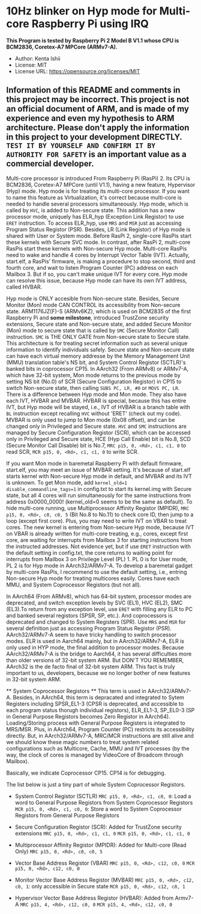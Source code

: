 # 10Hz blinker on Hyp mode for Multi-core Raspberry Pi using IRQ

**This Program is tested by Raspberry Pi 2 Model B V1.1 whose CPU is BCM2836, Coretex-A7 MPCore (ARMv7-A).**

* Author: Kenta Ishii
* License: MIT
* License URL: https://opensource.org/licenses/MIT

## Information of this README and comments in this project may be incorrect. This project is not an official document of ARM, and is made of my experience and even my hypothesis to ARM architecture. Please don't apply the information in this project to your development DIRECTLY. `TEST IT BY YOURSELF AND CONFIRM IT BY AUTHORITY FOR SAFETY` is an important value as a commercial developer.

Multi-core processor is introduced From Raspberry Pi (RasPi) 2. Its CPU is BCM2836, Coretex-A7 MPCore (until V1.1), having a new feature, Hypervisor (Hyp) mode. Hyp mode is for treating its multi-core processor. If you want to name this feature as Virtualization, it's correct because multi-core is needed to handle several processors simultaneously. Hyp mode, which is called by `HVC`, is added to Non-secure state. This addition has a new processor mode, uniquely has ELR_hyp (Exception Link Registor) to use `ERET` instruction. To access ELR_hyp, use `MRS` and `MSR` just as accessing Program Status Registor (PSR). Besides, LR (Link Registor) of Hyp mode is shared with User or System mode. Before RasPi 2, single-core RasPis start these kernels with Secure SVC mode. In contrast, after RasPi 2, multi-core RasPis start these kernels with Non-secure Hyp mode. Multi-core RasPis need to wake and handle 4 cores by Interrupt Vector Table (IVT). Actually, start.elf, a RasPis' firmware, is making a procedure to stop second, third and fourth core, and wait to listen Program Counter (PC) address on each Mailbox 3. But if so, you can't make unique IVT for every core. Hyp mode can resolve this issue, because Hyp mode can have its own IVT address, called HVBAR.

Hyp mode is ONLY accesible from Non-secure state. Besides, Secure Monitor (Mon) mode CAN CONTROL its accessibility from Non-secure state. ARM1176JZ(F)-S (ARMv6KZ), which is used on BCM2835 of the first Raspberry Pi and **some milestone**, introduced TrustZone security extensions, Secure state and Non-secure state, and added Secure Monitor (Mon) mode to secure state that is called by `SMC` (Secure Monitor Call) instruction. `SMC` is THE ONLY GATE from Non-secure state to Secure state. This architecture is for treating secret information such as several unique information to identify individuals safely. Secure state and Non-secure state can have each virtual memory addresse by the Memory Management Unit (MMU) translation table's NS bit, and System Control Registor (SCTLR)'s banked bits in coprocessor CP15. In AArch32 (From ARMv8) or ARMv7-A, which have 32-bit system, Mon mode returns to the previous mode by setting NS bit (No.0) of SCR (Secure Configuration Registor) in CP15 to switch Non-secure state, then calling `SUBS PC, LR, #0` or `MOVS PC, LR`. There is a difference between Hyp mode and Mon mode. They also have each IVT, HVBAR and MVBAR. HVBAR is special, because this has entire IVT, but Hyp mode will be stayed, i.e., IVT of HVBAR is a branch table with `BL` instruction except recalling `HVC` without 'ERET' (check out my code). MVBAR is only used to jump to Mon mode (0x08 offset), and can be changed only in Privileged and Secure state. `HVC` and `SMC` instructions are managed by Secure Configuration Registor (SCR), which can be accessed only in Privileged and Secure state, HCE (Hyp Call Enable) bit is No.8, SCD (Secure Monitor Call Disable) bit is No.7, `MRC p15, 0, <Rd>, c1, c1, 0` to read SCR, `MCR p15, 0, <Rd>, c1, c1, 0` to write SCR.

If you want Mon mode in baremetal Raspberry Pi with default firmware, start.elf, you may meet an issue of MVBAR setting. It's because of start.elf starts kernel with Non-secure Hyp mode in default, and MVBAR and its IVT is unknown. To get Mon mode, add `kernel_old=1 disable_commandline_tags=1` in config.txt to start its kernel.img with Secure state, but all 4 cores will run simultaneously for the same instructions from address 0x0000_0000! (kernel_old=0 seems to be the same as default). To hide multi-core running, use Multiprocessor Affinity Registor (MPIDR), `MRC p15, 0, <Rd>, c0, c0, 5` (Bit No.8 to No.11) to check core ID, then jump to a loop (except first core). Plus, you may need to write IVT on VBAR to treat cores. The new kernel is entering from Non-secure Hyp mode, because IVT on VBAR is already written for multi-core treating, e.g., cores, except first core, are waiting for interrupts from Mailbox 3 for starting instructions from the instructed addresses. Not evidence yet, but if use `ERET` instruction with the default setting in config.txt, the core returns to waiting point for interrupts from Mailbox 3 on Privilege Level (PL) 1. PL 0 is for User mode, PL 2 is for Hyp mode in AArch32/ARMv7-A. To develop a baremetal gadget by multi-core RasPis, I recommend to use the default setting, i.e., entring Non-secure Hyp mode for treating multicores easily. Cores have each MMU, and System Coprocessor Registors (but not all).

In AArch64 (From ARMv8), which has 64-bit system, processor modes are deprecated, and switch exception levels by SVC (EL1), HVC (EL2), SMC (EL3).To return from any exception level, use `ERET` with filling any ELR to PC and banked several registors (SPSR, SP, etc.). And coprocessors is deprecated and changed to System Registers (SPR). Use `MRS` and `MSR` for several definition just as accessing Program Status Registor (PSR). AArch32/ARMv7-A seem to have tricky handling to switch processor modes. ELR is used in Aarch64 mainly, but in AArch32/ARMv7-A, ELR is only used in HYP mode, the final addition to processor modes. Because AArch32/ARMv7-A is the bridge to Aarch64, it has several difficulties more than older versions of 32-bit system ARM. But DON'T YOU REMEMBER, AArch32 is the de facto final of 32-bit system ARM. This fact is truly important to us, developers, because we no longer bother of new features in 32-bit system ARM.

** System Coprocessor Registors **
This term is used in AArch32/ARMv7-A. Besides, in AArch64, this term is depracated and integrated to Sytem Registers including SPSR_EL1-3 (CPSR is deprecated, and accessible to each program status thorugh individual registors), ELR_EL1-3, SP_EL0-3 (SP in General Purpose Registors becomes Zero Registor in AArch64). Loading/Storing process with General Purpose Registers is integrated to MRS/MSR. Plus, in AArch64, Program Counter (PC) restricts its accessibility directly. But, in AArch32/ARMv7-A, MRC/MCR instructions are still alive and we should know these magic numbers to treat system related configurations such as Multicore, Cache, MMU and IVT processes (by the way, the clock of cores is managed by VideoCore of Broadcom through Mailbox).

Basically, we indicate Coprocessor CP15. CP14 is for debugging.

The list below is just a tiny part of whole System Coprocessor Registors.

* System Control Registor (SCTLR)
`MRC p15, 0, <Rd>, c1, c0, 0`: Load a word to General Purpose Registors from System Coprocessor Registors
`MCR p15, 0, <Rd>, c1, c0, 0`: Store a word to System Coprocessor Registors from General Purpose Registors

* Secure Configuration Registor (SCR): Added for TrustZone security extensions
`MRC p15, 0, <Rd>, c1, c1, 0`
`MCR p15, 0, <Rd>, c1, c1, 0`
 
* Multiprocessor Affinity Registor (MPIDR): Added for Multi-core (Read Only)
`MRC p15, 0, <Rd>, c0, c0, 5`

* Vector Base Address Registor (VBAR)
`MRC p15, 0, <Rd>, c12, c0, 0`
`MCR p15, 0, <Rd>, c12, c0, 0`

* Monitor Vector Base Address Registor (MVBAR)
`MRC p15, 0, <Rd>, c12, c0, 1`: only accessible in Secure state
`MCR p15, 0, <Rd>, c12, c0, 1`

* Hypervisor Vector Base Address Registor (HVBAR): Added from Armv7-A
`MRC p15, 4, <Rd>, c12, c0, 0`
`MCR p15, 4, <Rd>, c12, c0, 0`
